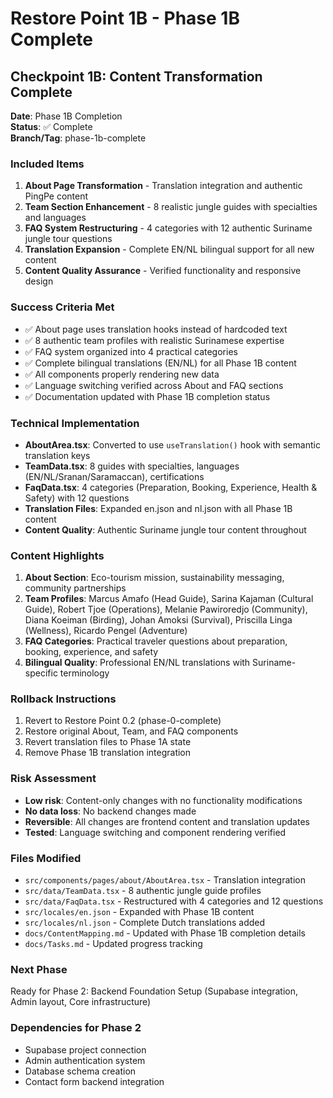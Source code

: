 # Restore Point 1B - Phase 1B Complete

## Checkpoint 1B: Content Transformation Complete
**Date**: Phase 1B Completion  
**Status**: ✅ Complete  
**Branch/Tag**: phase-1b-complete  

### Included Items
1. **About Page Transformation** - Translation integration and authentic PingPe content
2. **Team Section Enhancement** - 8 realistic jungle guides with specialties and languages
3. **FAQ System Restructuring** - 4 categories with 12 authentic Suriname jungle tour questions
4. **Translation Expansion** - Complete EN/NL bilingual support for all new content
5. **Content Quality Assurance** - Verified functionality and responsive design

### Success Criteria Met
- ✅ About page uses translation hooks instead of hardcoded text
- ✅ 8 authentic team profiles with realistic Surinamese expertise
- ✅ FAQ system organized into 4 practical categories
- ✅ Complete bilingual translations (EN/NL) for all Phase 1B content
- ✅ All components properly rendering new data
- ✅ Language switching verified across About and FAQ sections
- ✅ Documentation updated with Phase 1B completion status

### Technical Implementation
- **AboutArea.tsx**: Converted to use `useTranslation()` hook with semantic translation keys
- **TeamData.tsx**: 8 guides with specialties, languages (EN/NL/Sranan/Saramaccan), certifications
- **FaqData.tsx**: 4 categories (Preparation, Booking, Experience, Health & Safety) with 12 questions
- **Translation Files**: Expanded en.json and nl.json with all Phase 1B content
- **Content Quality**: Authentic Suriname jungle tour content throughout

### Content Highlights
1. **About Section**: Eco-tourism mission, sustainability messaging, community partnerships
2. **Team Profiles**: Marcus Amafo (Head Guide), Sarina Kajaman (Cultural Guide), Robert Tjoe (Operations), Melanie Pawiroredjo (Community), Diana Koeiman (Birding), Johan Amoksi (Survival), Priscilla Linga (Wellness), Ricardo Pengel (Adventure)
3. **FAQ Categories**: Practical traveler questions about preparation, booking, experience, and safety
4. **Bilingual Quality**: Professional EN/NL translations with Suriname-specific terminology

### Rollback Instructions
1. Revert to Restore Point 0.2 (phase-0-complete)
2. Restore original About, Team, and FAQ components
3. Revert translation files to Phase 1A state
4. Remove Phase 1B translation integration

### Risk Assessment
- **Low risk**: Content-only changes with no functionality modifications
- **No data loss**: No backend changes made
- **Reversible**: All changes are frontend content and translation updates
- **Tested**: Language switching and component rendering verified

### Files Modified
- `src/components/pages/about/AboutArea.tsx` - Translation integration
- `src/data/TeamData.tsx` - 8 authentic jungle guide profiles
- `src/data/FaqData.tsx` - Restructured with 4 categories and 12 questions
- `src/locales/en.json` - Expanded with Phase 1B content
- `src/locales/nl.json` - Complete Dutch translations added
- `docs/ContentMapping.md` - Updated with Phase 1B completion details
- `docs/Tasks.md` - Updated progress tracking

### Next Phase
Ready for Phase 2: Backend Foundation Setup (Supabase integration, Admin layout, Core infrastructure)

### Dependencies for Phase 2
- Supabase project connection
- Admin authentication system
- Database schema creation
- Contact form backend integration